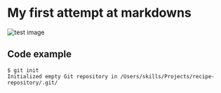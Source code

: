 # My first attempt at markdowns 
![test image](https://octodex.github.com/images/yaktocat.png)
## Code example
```
$ git init
Initialized empty Git repository in /Users/skills/Projects/recipe-repository/.git/
```
